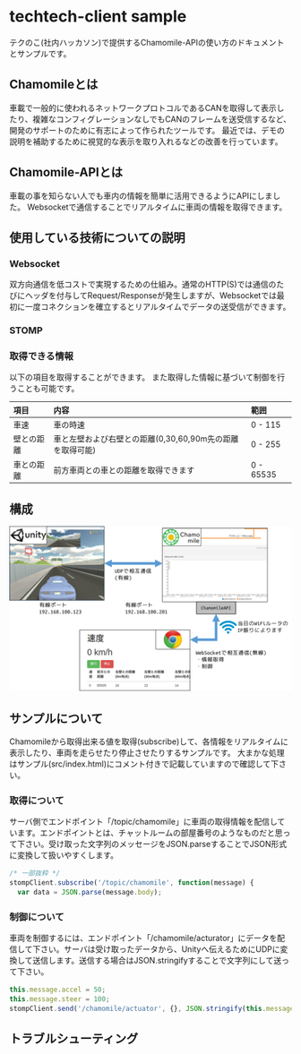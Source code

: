 # techtech-client sample
テクのこ(社内ハッカソン)で提供するChamomile-APIの使い方のドキュメントとサンプルです。

## Chamomileとは
車載で一般的に使われるネットワークプロトコルであるCANを取得して表示したり、複雑なコンフィグレーションなしでもCANのフレームを送受信するなど、開発のサポートのために有志によって作られたツールです。
最近では、デモの説明を補助するために視覚的な表示を取り入れるなどの改善を行っています。

## Chamomile-APIとは
車載の事を知らない人でも車内の情報を簡単に活用できるようにAPIにしました。
Websocketで通信することでリアルタイムに車両の情報を取得できます。

## 使用している技術についての説明
### Websocket
双方向通信を低コストで実現するための仕組み。通常のHTTP(S)では通信のたびにヘッダを付与してRequest/Responseが発生しますが、Websocketでは最初に一度コネクションを確立するとリアルタイムでデータの送受信ができます。
### STOMP

### 取得できる情報
以下の項目を取得することができます。
また取得した情報に基づいて制御を行うことも可能です。

|項目   | 内容|範囲|
|:---|:---|:---|
|車速  |  車の時速|0 - 115|
|壁との距離  |  車と左壁および右壁との距離(0,30,60,90m先の距離を取得可能)|0 - 255|
|車との距離  |  前方車両との車との距離を取得できます|0 - 65535|

## 構成
![構成イメージ](img/Chamomile.png)

## サンプルについて
Chamomileから取得出来る値を取得(subscribe)して、各情報をリアルタイムに表示したり、車両を走らせたり停止させたりするサンプルです。
大まかな処理はサンプル(src/index.html)にコメント付きで記載していますので確認して下さい。

### 取得について
サーバ側でエンドポイント「/topic/chamomile」に車両の取得情報を配信しています。エンドポイントとは、チャットルームの部屋番号のようなものだと思って下さい。受け取った文字列のメッセージをJSON.parseすることでJSON形式に変換して扱いやすくします。
```javascript
/* 一部抜粋 */
stompClient.subscribe('/topic/chamomile', function(message) {
  var data = JSON.parse(message.body);
```

### 制御について
車両を制御するには、エンドポイント「/chamomile/acturator」にデータを配信して下さい。サーバは受け取ったデータから、Unityへ伝えるためにUDPに変換して送信します。送信する場合はJSON.stringifyすることで文字列にして送って下さい。
```javascript
this.message.accel = 50;
this.message.steer = 100;
stompClient.send('/chamomile/actuator', {}, JSON.stringify(this.message))
```

## トラブルシューティング
